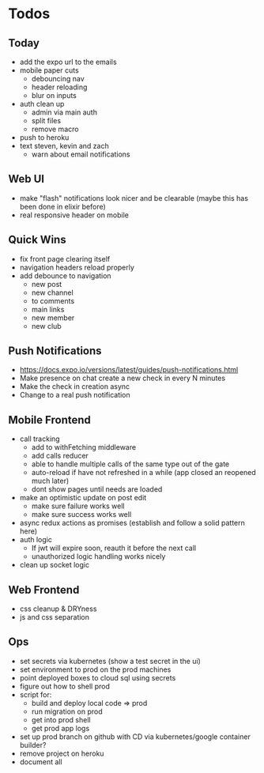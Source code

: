 # Todos

## Today
- add the expo url to the emails
- mobile paper cuts
  - debouncing nav
  - header reloading
  - blur on inputs
- auth clean up
  - admin via main auth
  - split files
  - remove macro
- push to heroku
- text steven, kevin and zach
  - warn about email notifications

## Web UI
- make "flash" notifications look nicer
  and be clearable (maybe this has been
  done in elixir before)
- real responsive header on mobile

## Quick Wins
- fix front page clearing itself
- navigation headers reload properly
- add debounce to navigation
  - new post
  - new channel
  - to comments
  - main links
  - new member
  - new club

## Push Notifications
- https://docs.expo.io/versions/latest/guides/push-notifications.html
- Make presence on chat create a new check in
  every N minutes
- Make the check in creation async
- Change to a real push notification

## Mobile Frontend
  - call tracking
    - add to withFetching middleware
    - add calls reducer
    - able to handle multiple calls of the same type
      out of the gate
    - auto-reload if have not refreshed in a while
      (app closed an reopened much later)
    - dont show pages until needs are loaded
  - make an optimistic update on post edit
    - make sure failure works well
    - make sure success works well
  - async redux actions as promises (establish and
    follow a solid pattern here)
  - auth logic
    - If jwt will expire soon, reauth it before the next call
    - unauthorized logic handling works nicely
  - clean up socket logic

## Web Frontend
  - css cleanup & DRYness
  - js and css separation

## Ops
- set secrets via kubernetes (show a test secret in the ui)
- set environment to prod on the prod machines
- point deployed boxes to cloud sql using secrets
- figure out how to shell prod
- script for:
  - build and deploy local code => prod
  - run migration on prod
  - get into prod shell
  - get prod app logs
- set up prod branch on github with CD via
  kubernetes/google container builder?
- remove project on heroku
- document all
